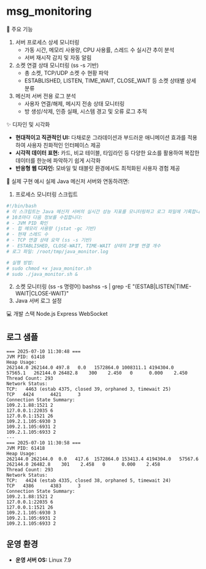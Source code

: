 # msg_monitoring

🎯 주요 기능
1. 서버 프로세스 상세 모니터링
    * 가동 시간, 메모리 사용량, CPU 사용률, 스레드 수 실시간 추이 분석
    * 서버 재시작 감지 및 자동 알림
2. 소켓 연결 상태 모니터링 (ss -s 기반)
    * 총 소켓, TCP/UDP 소켓 수 현황 파악
    * ESTABLISHED, LISTEN, TIME_WAIT, CLOSE_WAIT 등 소켓 상태별 상세 분류
3. 메신저 서버 전용 로그 분석
    * 사용자 연결/해제, 메시지 전송 상태 모니터링
    * 방 생성/삭제, 인증 실패, 시스템 경고 및 오류 로그 추적

✨ 디자인 및 시각화
*   **현대적이고 직관적인 UI:** 다채로운 그라데이션과 부드러운 애니메이션 효과를 적용하여 사용자 친화적인 인터페이스 제공
*   **시각적 데이터 표현:** 카드, 비교 테이블, 타임라인 등 다양한 요소를 활용하여 복잡한 데이터를 한눈에 파악하기 쉽게 시각화
*   **반응형 웹 디자인:** 모바일 및 태블릿 환경에서도 최적화된 사용자 경험 제공

🔧 실제 구현 예시
실제 Java 메신저 서버와 연동하려면:
1. 프로세스 모니터링 스크립트
```bash
#!/bin/bash
# 이 스크립트는 Java 메신저 서버의 실시간 성능 지표를 모니터링하고 로그 파일에 기록합니다.
# 10초마다 다음 정보를 수집합니다:
# - JVM PID 확인
# - 힙 메모리 사용량 (jstat -gc 기반)
# - 현재 스레드 수
# - TCP 연결 상태 요약 (ss -s 기반)
# - ESTABLISHED, CLOSE-WAIT, TIME-WAIT 상태의 IP별 연결 개수
# 로그 파일: /root/tmp/java_monitor.log

# 실행 방법:
# sudo chmod +x java_monitor.sh
# sudo ./java_monitor.sh &
```
2. 소켓 모니터링 (ss -s 명령어)
bashss -s | grep -E "(ESTAB|LISTEN|TIME-WAIT|CLOSE-WAIT)"
3. Java 서버 로그 설정

💻 개발 스택
Node.js
Express
WebSocket

## 로그 샘플

```
=== 2025-07-10 11:30:48 ===
JVM PID: 61418
Heap Usage:
262144.0 262144.0 497.8   0.0   1572864.0 1008311.1 4194304.0   57565.1   262144.0 26482.8    300    2.450   0      0.000    2.450
Thread Count: 293
Network Status:
TCP:   4463 (estab 4375, closed 39, orphaned 3, timewait 25)
TCP	  4424      4421      3        
Connection State Summary:
109.2.1.88:1521 2
127.0.0.1:22035 6
127.0.0.1:1521 26
109.2.1.105:6930 3
109.2.1.105:6931 2
109.2.1.105:6933 2
---
=== 2025-07-10 11:30:58 ===
JVM PID: 61418
Heap Usage:
262144.0 262144.0  0.0   417.6  1572864.0 153413.4 4194304.0   57567.6   262144.0 26482.8    301    2.458   0      0.000    2.458
Thread Count: 293
Network Status:
TCP:   4424 (estab 4335, closed 38, orphaned 5, timewait 24)
TCP	  4386      4383      3        
Connection State Summary:
109.2.1.88:1521 2
127.0.0.1:22035 6
127.0.0.1:1521 26
109.2.1.105:6930 3
109.2.1.105:6931 2
109.2.1.105:6933 2
```

## 운영 환경
*   **운영 서버 OS:** Linux 7.9
